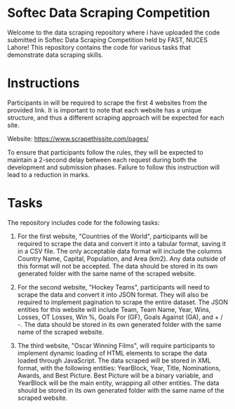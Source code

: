 # Softec Data Scraping Competition
Welcome to the data scraping repository where i have uploaded the code submitted in Softec Data Scraping Competition held by FAST, NUCES Lahore! This repository contains the code for various tasks that demonstrate data scraping skills.

# Instructions 
Participants in will be required to scrape the first 4 websites from the provided link. It is
important to note that each website has a unique structure, and thus a different scraping approach will
be expected for each site.

Website: https://www.scrapethissite.com/pages/

To ensure that participants follow the rules, they will be expected to maintain a 2-second delay
between each request during both the development and submission phases. Failure to follow this
instruction will lead to a reduction in marks.

# Tasks
The repository includes code for the following tasks:

1. For the first website, &quot;Countries of the World&quot;, participants will be required to scrape the data
and convert it into a tabular format, saving it in a CSV file. The only acceptable data format will
include the columns Country Name, Capital, Population, and Area (km2). Any data outside of
this format will not be accepted. The data should be stored in its own generated folder with the
same name of the scraped website.

2. For the second website, &quot;Hockey Teams&quot;, participants will need to scrape the data and convert
it into JSON format. They will also be required to implement pagination to scrape the entire
dataset. The JSON entities for this website will include Team, Team Name, Year, Wins, Losses,
OT Losses, Win %, Goals For (GF), Goals Against (GA), and + / -. The data should be stored in its
own generated folder with the same name of the scraped website.

3. The third website, &quot;Oscar Winning Films&quot;, will require participants to implement dynamic
loading of HTML elements to scrape the data loaded through JavaScript. The data scraped will
be stored in XML format, with the following entities: YearBlock, Year, Title, Nominations,
Awards, and Best Picture. Best Picture will be a binary variable, and YearBlock will be the main
entity, wrapping all other entities. The data should be stored in its own generated folder with
the same name of the scraped website.
